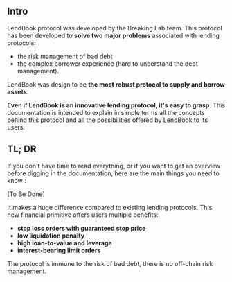 ## **Intro**

LendBook protocol was developed by the Breaking Lab team. This protocol has been developed to **solve two major problems** associated with lending protocols:

* the risk management of bad debt
* the complex borrower experience (hard to understand the debt management).

LendBook was design to be **the most robust protocol to supply and borrow assets**.

**Even if LendBook is an innovative lending protocol, it's easy to grasp**. This documentation is intended to explain in simple terms all the concepts behind this protocol and all the possibilities offered by LendBook to its users.

## **TL; DR**

If you don't have time to read everything, or if you want to get an overview before digging in the documentation, here are the main things you need to know :

[To Be Done]

It makes a huge difference compared to existing lending protocols. This new financial primitive offers users multiple benefits: 

* **stop loss orders with guaranteed stop price**
* **low liquidation penalty**
* **high loan-to-value and leverage**
* **interest-bearing limit orders**

The protocol is immune to the risk of bad debt, there is no off-chain risk management.